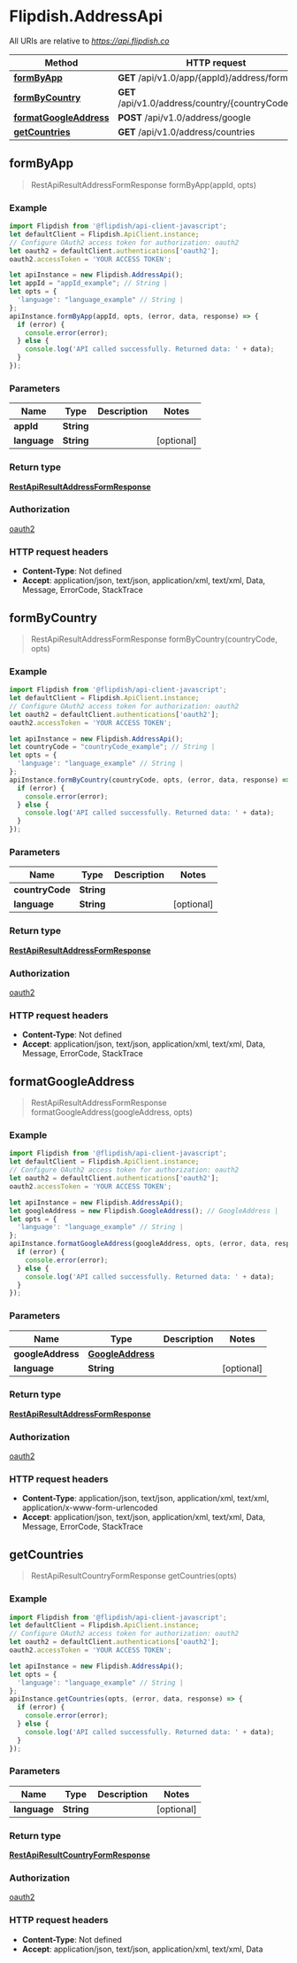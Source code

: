 # Flipdish.AddressApi

All URIs are relative to *https://api.flipdish.co*

Method | HTTP request | Description
------------- | ------------- | -------------
[**formByApp**](AddressApi.md#formByApp) | **GET** /api/v1.0/app/{appId}/address/form | 
[**formByCountry**](AddressApi.md#formByCountry) | **GET** /api/v1.0/address/country/{countryCode}/form | 
[**formatGoogleAddress**](AddressApi.md#formatGoogleAddress) | **POST** /api/v1.0/address/google | 
[**getCountries**](AddressApi.md#getCountries) | **GET** /api/v1.0/address/countries | 



## formByApp

> RestApiResultAddressFormResponse formByApp(appId, opts)



### Example

```javascript
import Flipdish from '@flipdish/api-client-javascript';
let defaultClient = Flipdish.ApiClient.instance;
// Configure OAuth2 access token for authorization: oauth2
let oauth2 = defaultClient.authentications['oauth2'];
oauth2.accessToken = 'YOUR ACCESS TOKEN';

let apiInstance = new Flipdish.AddressApi();
let appId = "appId_example"; // String | 
let opts = {
  'language': "language_example" // String | 
};
apiInstance.formByApp(appId, opts, (error, data, response) => {
  if (error) {
    console.error(error);
  } else {
    console.log('API called successfully. Returned data: ' + data);
  }
});
```

### Parameters


Name | Type | Description  | Notes
------------- | ------------- | ------------- | -------------
 **appId** | **String**|  | 
 **language** | **String**|  | [optional] 

### Return type

[**RestApiResultAddressFormResponse**](RestApiResultAddressFormResponse.md)

### Authorization

[oauth2](../README.md#oauth2)

### HTTP request headers

- **Content-Type**: Not defined
- **Accept**: application/json, text/json, application/xml, text/xml, Data, Message, ErrorCode, StackTrace


## formByCountry

> RestApiResultAddressFormResponse formByCountry(countryCode, opts)



### Example

```javascript
import Flipdish from '@flipdish/api-client-javascript';
let defaultClient = Flipdish.ApiClient.instance;
// Configure OAuth2 access token for authorization: oauth2
let oauth2 = defaultClient.authentications['oauth2'];
oauth2.accessToken = 'YOUR ACCESS TOKEN';

let apiInstance = new Flipdish.AddressApi();
let countryCode = "countryCode_example"; // String | 
let opts = {
  'language': "language_example" // String | 
};
apiInstance.formByCountry(countryCode, opts, (error, data, response) => {
  if (error) {
    console.error(error);
  } else {
    console.log('API called successfully. Returned data: ' + data);
  }
});
```

### Parameters


Name | Type | Description  | Notes
------------- | ------------- | ------------- | -------------
 **countryCode** | **String**|  | 
 **language** | **String**|  | [optional] 

### Return type

[**RestApiResultAddressFormResponse**](RestApiResultAddressFormResponse.md)

### Authorization

[oauth2](../README.md#oauth2)

### HTTP request headers

- **Content-Type**: Not defined
- **Accept**: application/json, text/json, application/xml, text/xml, Data, Message, ErrorCode, StackTrace


## formatGoogleAddress

> RestApiResultAddressFormResponse formatGoogleAddress(googleAddress, opts)



### Example

```javascript
import Flipdish from '@flipdish/api-client-javascript';
let defaultClient = Flipdish.ApiClient.instance;
// Configure OAuth2 access token for authorization: oauth2
let oauth2 = defaultClient.authentications['oauth2'];
oauth2.accessToken = 'YOUR ACCESS TOKEN';

let apiInstance = new Flipdish.AddressApi();
let googleAddress = new Flipdish.GoogleAddress(); // GoogleAddress | 
let opts = {
  'language': "language_example" // String | 
};
apiInstance.formatGoogleAddress(googleAddress, opts, (error, data, response) => {
  if (error) {
    console.error(error);
  } else {
    console.log('API called successfully. Returned data: ' + data);
  }
});
```

### Parameters


Name | Type | Description  | Notes
------------- | ------------- | ------------- | -------------
 **googleAddress** | [**GoogleAddress**](GoogleAddress.md)|  | 
 **language** | **String**|  | [optional] 

### Return type

[**RestApiResultAddressFormResponse**](RestApiResultAddressFormResponse.md)

### Authorization

[oauth2](../README.md#oauth2)

### HTTP request headers

- **Content-Type**: application/json, text/json, application/xml, text/xml, application/x-www-form-urlencoded
- **Accept**: application/json, text/json, application/xml, text/xml, Data, Message, ErrorCode, StackTrace


## getCountries

> RestApiResultCountryFormResponse getCountries(opts)



### Example

```javascript
import Flipdish from '@flipdish/api-client-javascript';
let defaultClient = Flipdish.ApiClient.instance;
// Configure OAuth2 access token for authorization: oauth2
let oauth2 = defaultClient.authentications['oauth2'];
oauth2.accessToken = 'YOUR ACCESS TOKEN';

let apiInstance = new Flipdish.AddressApi();
let opts = {
  'language': "language_example" // String | 
};
apiInstance.getCountries(opts, (error, data, response) => {
  if (error) {
    console.error(error);
  } else {
    console.log('API called successfully. Returned data: ' + data);
  }
});
```

### Parameters


Name | Type | Description  | Notes
------------- | ------------- | ------------- | -------------
 **language** | **String**|  | [optional] 

### Return type

[**RestApiResultCountryFormResponse**](RestApiResultCountryFormResponse.md)

### Authorization

[oauth2](../README.md#oauth2)

### HTTP request headers

- **Content-Type**: Not defined
- **Accept**: application/json, text/json, application/xml, text/xml, Data


